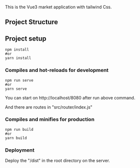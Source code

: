 This is the Vue3 market application with tailwind Css.

## Project Structure

## Project setup
```
npm install
#or
yarn install
```
### Compiles and hot-reloads for development
```
npm run serve
#or
yarn serve

```
You can start on http://localhost/8080 after run above command.

And there are routes in "src/router/index.js"

### Compiles and minifies for production
```
npm run build
#or
yarn build

```
### Deployment
Deploy the "/dist" in the root directory on the server.
